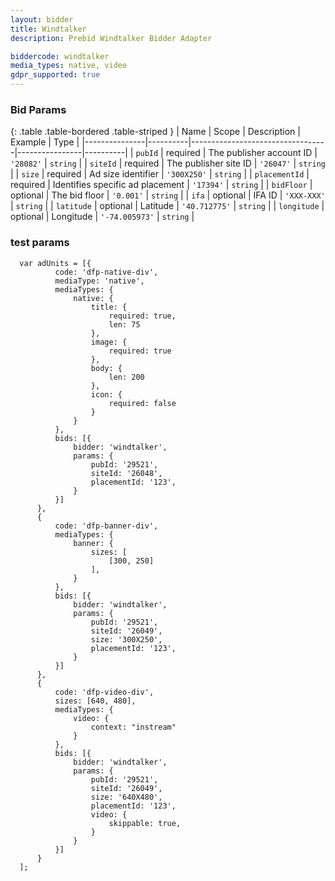 ```yaml
---
layout: bidder
title: Windtalker 
description: Prebid Windtalker Bidder Adapter

biddercode: windtalker
media_types: native, video
gdpr_supported: true
---
```


### Bid Params

{: .table .table-bordered .table-striped }
| Name          | Scope    | Description                      | Example        | Type     |
|---------------|----------|----------------------------------|----------------|----------|
| `pubId`       | required | The publisher account ID         | `'28082'`      | `string` |
| `siteId`      | required | The publisher site ID            | `'26047'`      | `string` |
| `size`        | required | Ad size identifier               | `'300X250'`    | `string` |
| `placementId` | required | Identifies specific ad placement | `'17394'`      | `string` |
| `bidFloor`    | optional | The bid floor                    | `'0.001'`      | `string` |
| `ifa`         | optional | IFA ID                           | `'XXX-XXX'`    | `string` |
| `latitude`    | optional | Latitude                         | `'40.712775'`  | `string` |
| `longitude`   | optional | Longitude                        | `'-74.005973'` | `string` |

### test params

```
  var adUnits = [{
          code: 'dfp-native-div',
          mediaType: 'native',
          mediaTypes: {
              native: {
                  title: {
                      required: true,
                      len: 75
                  },
                  image: {
                      required: true
                  },
                  body: {
                      len: 200
                  },
                  icon: {
                      required: false
                  }
              }
          },
          bids: [{
              bidder: 'windtalker',
              params: {
                  pubId: '29521',
                  siteId: '26048',
                  placementId: '123',
              }
          }]
      },
      {
          code: 'dfp-banner-div',
          mediaTypes: {
              banner: {
                  sizes: [
                      [300, 250]
                  ],
              }
          },
          bids: [{
              bidder: 'windtalker',
              params: {
                  pubId: '29521',
                  siteId: '26049',
                  size: '300X250',
                  placementId: '123',
              }
          }]
      },
      {
          code: 'dfp-video-div',
          sizes: [640, 480],
          mediaTypes: {
              video: {
                  context: "instream"
              }
          },
          bids: [{
              bidder: 'windtalker',
              params: {
                  pubId: '29521',
                  siteId: '26049',
                  size: '640X480',
                  placementId: '123',
                  video: {
                      skippable: true,
                  }
              }
          }]
      }
  ];
```
